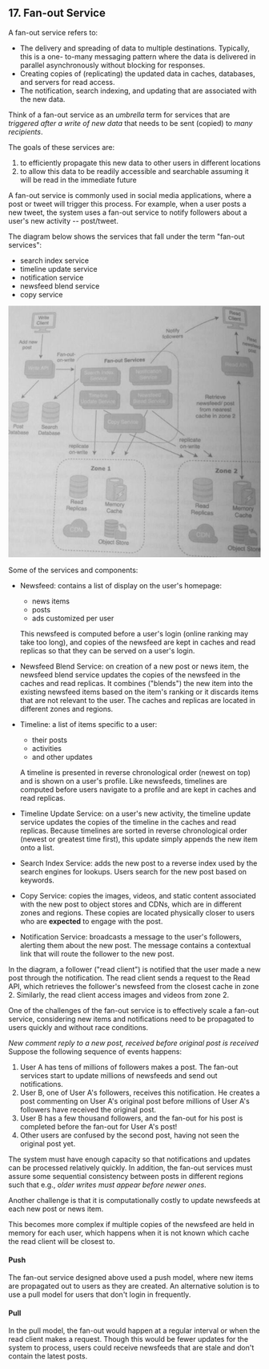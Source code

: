 ## 17. Fan-out Service

A fan-out service refers to:

* The delivery and spreading of data to multiple destinations. Typically, this is a one-
  to-many messaging pattern where the data is delivered in parallel asynchronously
  without blocking for responses.
* Creating copies of (replicating) the updated data in caches, databases, and servers for
  read access.
* The notification, search indexing, and updating that are associated with the new data.

Think of a fan-out service as an *umbrella* term for services that are *triggered after a write of
new data* that needs to be sent (copied) to *many recipients*.

The goals of these services are:
1. to efficiently propagate this new data to other users in different locations
2. to allow this data to be readily accessible and searchable assuming it will be read in the
   immediate future

A fan-out service is commonly used in social media applications, where a post or tweet will
trigger this process. For example, when a user posts a new tweet, the system uses a
fan-out service to notify followers about a user's new activity -- post/tweet.

The diagram below shows the services that fall under the term "fan-out services":
* search index service
* timeline update service
* notification service
* newsfeed blend service
* copy service

![](../imgs/0050.jpg)

Some of the services and components:

* Newsfeed: contains a list of display on the user's homepage:
  * news items
  * posts
  * ads customized per user
  
  This newsfeed is computed before a user's login (online ranking may take too long), and
  copies of the newsfeed are kept in caches and read replicas so that they can be served
  on a user's login.

* Newsfeed Blend Service: on creation of a new post or news item, the newsfeed blend service
  updates the copies of the newsfeed in the caches and read replicas. It combines
  ("blends") the new item into the existing newsfeed items based on the item's ranking
  or it discards items that are not relevant to the user. The caches and replicas are located
  in different zones and regions.

* Timeline: a list of items specific to a user:
  * their posts
  * activities
  * and other updates
  
  A timeline is presented in reverse chronological order (newest on top) and is shown on a 
  user's profile. Like newsfeeds, timelines are computed before users navigate to a profile and 
  are kept in caches and read replicas.

* Timeline Update Service: on a user's new activity, the timeline update service updates
  the copies of the timeline in the caches and read replicas. Because timelines are sorted
  in reverse chronological order (newest or greatest time first), this update simply
  appends the new item onto a list.

* Search Index Service: adds the new post to a reverse index used by the search engines
  for lookups. Users search for the new post based on keywords.

* Copy Service: copies the images, videos, and static content associated with the new
  post to object stores and CDNs, which are in different zones and regions. These copies
  are located physically closer to users who are **expected** to engage with the post.

* Notification Service: broadcasts a message to the user's followers, alerting them about
  the new post. The message contains a contextual link that will route the follower to
  the new post.

In the diagram, a follower ("read client") is notified that the user made a new post through the
notification. The read client sends a request to the Read API, which retrieves the follower's
newsfeed from the closest cache in zone 2. Similarly, the read client access images and videos
from zone 2.

One of the challenges of the fan-out service is to effectively scale a fan-out service,
considering new items and notifications need to be propagated to users quickly and
without race conditions.

*New comment reply to a new post, received before original post is received*
Suppose the following sequence of events happens:

1. User A has tens of millions of followers makes a post. The fan-out services start to
   update millions of newsfeeds and send out notifications.
2. User B, one of User A's followers, receives this notification. He creates a post
   commenting on User A's original post before millions of User A's followers have
   received the original post.
3. User B has a few thousand followers, and the fan-out for his post is completed before
   the fan-out for User A's post!
4. Other users are confused by the second post, having not seen the original post yet.

The system must have enough capacity so that notifications and updates can be processed
relatively quickly. In addition, the fan-out services must assure some sequential
consistency between posts in different regions such that e.g., *older writes must
appear before newer ones*.

Another challenge is that it is computationally costly to update newsfeeds at each new post or
news item.

This becomes more complex if multiple copies of the newsfeed are held in memory
for each user, which happens when it is not known which cache the read client will be closest
to.

#### Push
The fan-out service designed above used a push model, where new items are propagated
out to users as they are created. An alternative solution is to use a pull model for users that
don't login in frequently.

#### Pull
In the pull model, the fan-out would happen at a regular interval or when the read client makes
a request. Though this would be fewer updates for the system to process, users could receive
newsfeeds that are stale and don't contain the latest posts.

